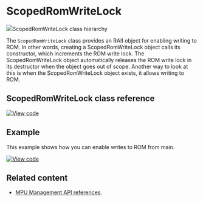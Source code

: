 # ScopedRomWriteLock

<span class="images">![](https://os.mbed.com/docs/mbed-os/v6.9/mbed-os-api-doxy/classmbed_1_1_scoped_rom_write_lock.png)<span>ScopedRomWriteLock class hierarchy</span></span>

The `ScopedRomWriteLock` class provides an RAII object for enabling writing to ROM. In other words, creating a ScopedRomWriteLock object calls its constructor, which increments the ROM write lock. The ScopedRomWriteLock object automatically releases the ROM write lock in its destructor when the object goes out of scope. Another way to look at this is when the ScopedRomWriteLock object exists, it allows writing to ROM.

## ScopedRomWriteLock class reference

[![View code](https://www.mbed.com/embed/?type=library)](http://os.mbed.com/docs/v6.9/mbed-os-api-doxy/classmbed_1_1_scoped_rom_write_lock.html)

## Example

This example shows how you can enable writes to ROM from main.

[![View code](https://www.mbed.com/embed/?url=https://github.com/ARMmbed/mbed-os-snippet-ScopedRomWriteLock/tree/v6.9)](https://github.com/ARMmbed/mbed-os-snippet-ScopedRomWriteLock/blob/v6.9/main.cpp)

## Related content

- [MPU Management API references](mpu-management.html).
